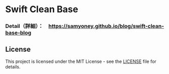 # Swift Clean Base

### Detail（詳細）：　https://samyoney.github.io/blog/swift-clean-base-blog

## License

This project is licensed under the MIT License - see the [LICENSE](https://github.com/samyoney/compose_clean_base/blob/develop/LICENSE) file for details.
